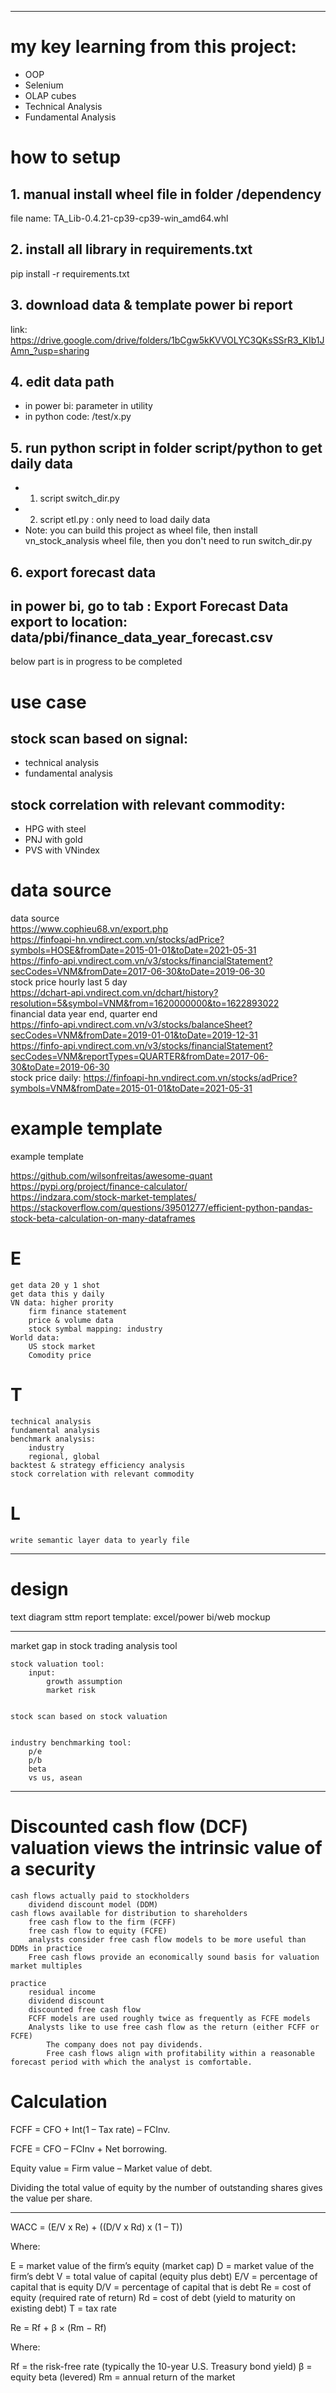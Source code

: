 
---------
# my key learning from this project:
* OOP
* Selenium
* OLAP cubes
* Technical Analysis
* Fundamental Analysis
# how to setup
## 1. manual install wheel file in folder /dependency
file name: TA_Lib-0.4.21-cp39-cp39-win_amd64.whl
## 2. install all library in requirements.txt
pip install -r requirements.txt
## 3. download data & template power bi report
link: https://drive.google.com/drive/folders/1bCgw5kKVVOLYC3QKsSSrR3_KIb1JAmn_?usp=sharing
## 4. edit data path 
* in power bi: parameter in utility
* in python code: /test/x.py
## 5. run python script in folder script/python to get daily data
* 1. script switch_dir.py
* 2. script etl.py : only need to load daily data
* Note: you can build this project as wheel file, then install vn_stock_analysis wheel file, then you don't need to run switch_dir.py
## 6. export forecast data
in power bi, go to tab : Export Forecast Data
export to location: data/pbi/finance_data_year_forecast.csv
---------
below part is in progress to be completed
# use case

## stock scan based on signal:
* technical analysis
* fundamental analysis

## stock correlation with relevant commodity:
* HPG with steel
* PNJ with gold
* PVS with VNindex

# data source

data source <br />
https://www.cophieu68.vn/export.php <br />
https://finfoapi-hn.vndirect.com.vn/stocks/adPrice?symbols=HOSE&fromDate=2015-01-01&toDate=2021-05-31 <br />
https://finfo-api.vndirect.com.vn/v3/stocks/financialStatement?secCodes=VNM&fromDate=2017-06-30&toDate=2019-06-30 <br />
stock price hourly last 5 day <br />
https://dchart-api.vndirect.com.vn/dchart/history?resolution=5&symbol=VNM&from=1620000000&to=1622893022 <br />
financial data year end, quarter end <br /> 
https://finfo-api.vndirect.com.vn/v3/stocks/balanceSheet?secCodes=VNM&fromDate=2019-01-01&toDate=2019-12-31 <br />
https://finfo-api.vndirect.com.vn/v3/stocks/financialStatement?secCodes=VNM&reportTypes=QUARTER&fromDate=2017-06-30&toDate=2019-06-30 <br />
stock price daily: https://finfoapi-hn.vndirect.com.vn/stocks/adPrice?symbols=VNM&fromDate=2015-01-01&toDate=2021-05-31 <br />

# example template

example template <br />

https://github.com/wilsonfreitas/awesome-quant <br />
https://pypi.org/project/finance-calculator/ <br />
https://indzara.com/stock-market-templates/ <br />
https://stackoverflow.com/questions/39501277/efficient-python-pandas-stock-beta-calculation-on-many-dataframes <br />


# E
	get data 20 y 1 shot
	get data this y daily
	VN data: higher prority
        firm finance statement
	    price & volume data
        stock symbal mapping: industry
    World data:
        US stock market
        Comodity price


# T
	technical analysis
	fundamental analysis
    benchmark analysis:
        industry
        regional, global
	backtest & strategy efficiency analysis
    stock correlation with relevant commodity
	

# L
	write semantic layer data to yearly file

-------

# design

text
diagram
sttm
report template: excel/power bi/web mockup

------------

market gap in stock trading analysis tool

    stock valuation tool:
        input:
            growth assumption
            market risk
    

    stock scan based on stock valuation


    industry benchmarking tool:
        p/e
        p/b
        beta
        vs us, asean


---------
# Discounted cash flow (DCF) valuation views the intrinsic value of a security
    cash flows actually paid to stockholders
        dividend discount model (DDM)
    cash flows available for distribution to shareholders
        free cash flow to the firm (FCFF)
        free cash flow to equity (FCFE)
        analysts consider free cash flow models to be more useful than DDMs in practice
        Free cash flows provide an economically sound basis for valuation
    market multiples

    practice
        residual income
        dividend discount
        discounted free cash flow
        FCFF models are used roughly twice as frequently as FCFE models
        Analysts like to use free cash flow as the return (either FCFF or FCFE)
            The company does not pay dividends.
            Free cash flows align with profitability within a reasonable forecast period with which the analyst is comfortable.




# Calculation

FCFF = CFO + Int(1 – Tax rate) – FCInv.

FCFE = CFO – FCInv + Net borrowing.

Equity value = Firm value – Market value of debt.

Dividing the total value of equity by the number of outstanding shares gives the value per share.

----------

WACC  =  (E/V x Re)  +  ((D/V x Rd)  x  (1 – T))

Where:

E = market value of the firm’s equity (market cap)
D = market value of the firm’s debt
V = total value of capital (equity plus debt)
E/V = percentage of capital that is equity
D/V = percentage of capital that is debt
Re = cost of equity (required rate of return)
Rd = cost of debt (yield to maturity on existing debt)
T = tax rate

Re  =  Rf  +  β  ×  (Rm − Rf)

Where:

Rf = the risk-free rate (typically the 10-year U.S. Treasury bond yield)
β = equity beta (levered)
Rm = annual return of the market


